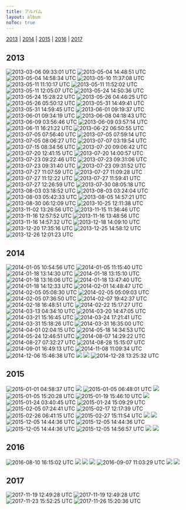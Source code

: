 ```yaml
---
title: アルバム
layout: album
noToc: true
---
```


[2013](#2013) | [2014](#2014) | [2015](#2015) | [2016](#2016) | [2017](#2017)

## 2013
![2013-03-06 09:33:01 UTC](https://pbs.twimg.com/media/BEqfvFWCYAAJpNT.jpg)
![2013-05-04 14:48:51 UTC](https://pbs.twimg.com/media/BJbd09zCEAI_LLh.png)
![2013-05-04 14:58:34 UTC](https://pbs.twimg.com/media/BJbgDIBCQAAAnjN.png)
![2013-05-10 11:37:08 UTC](https://pbs.twimg.com/media/BJ5re8MCcAE8XqZ.png)
![2013-05-11 11:10:17 UTC](https://pbs.twimg.com/media/BJ-u7jnCEAAvAhh.png)
![2013-05-11 11:52:02 UTC](https://pbs.twimg.com/media/BJ-4e_dCMAIz5N3.png)
![2013-05-11 12:05:07 UTC](https://pbs.twimg.com/media/BJ-7ey7CEAAQGiR.png)
![2013-05-24 14:50:36 UTC](https://pbs.twimg.com/media/BLCeBiTCUAA_6BO.png)
![2013-05-24 15:28:22 UTC](https://pbs.twimg.com/media/BLCmqvPCQAAbQWO.png)
![2013-05-26 04:46:25 UTC](https://pbs.twimg.com/media/BLKm6s4CMAAh4HN.png)
![2013-05-26 05:50:12 UTC](https://pbs.twimg.com/media/BLK1g9YCIAAnt-V.png)
![2013-05-31 14:49:41 UTC](https://pbs.twimg.com/media/BLmg8W3CEAAQGpU.png)
![2013-05-31 14:59:45 UTC](https://pbs.twimg.com/media/BLmjPuhCcAEa7rJ.png)
![2013-06-01 09:19:37 UTC](https://pbs.twimg.com/media/BLqe_AgCUAA44b9.png)
![2013-06-01 09:34:19 UTC](https://pbs.twimg.com/media/BLqiWiVCMAEORNj.png)
![2013-06-08 04:18:43 UTC](https://pbs.twimg.com/media/BMNdPkGCEAApbye.png)
![2013-06-09 03:56:46 UTC](https://pbs.twimg.com/media/BMShzzhCAAACDgy.png)
![2013-06-09 03:57:14 UTC](https://pbs.twimg.com/media/BMSh6z2CcAEz-Fz.png)
![2013-06-11 16:21:22 UTC](https://pbs.twimg.com/media/BMffapPCYAAnMtq.png)
![2013-06-22 06:50:55 UTC](https://pbs.twimg.com/media/BNWGVrnCcAADqJi.png)
![2013-07-05 07:56:40 UTC](https://pbs.twimg.com/media/BOZSDh-CUAArURL.png)
![2013-07-05 07:59:14 UTC](https://pbs.twimg.com/media/BOZSpG5CcAA128b.png)
![2013-07-05 08:06:27 UTC](https://pbs.twimg.com/media/BOZUStkCMAAKVDF.png)
![2013-07-07 03:19:54 UTC](https://pbs.twimg.com/media/BOil4xWCAAESSMd.png)
![2013-07-15 08:34:56 UTC](https://pbs.twimg.com/media/BPM6to7CMAA37JM.png)
![2013-07-20 09:06:42 UTC](https://pbs.twimg.com/media/BPmx7o5CEAAmi7a.png)
![2013-07-20 12:41:15 UTC](https://pbs.twimg.com/media/BPnjCdtCUAAHqmO.png)
![2013-07-20 14:00:57 UTC](https://pbs.twimg.com/media/BPn1R4qCcAAy_c7.png)
![2013-07-23 09:22:46 UTC](https://pbs.twimg.com/media/BP2SYU9CEAEuMNJ.png)
![2013-07-23 09:31:06 UTC](https://pbs.twimg.com/media/BP2USWeCAAAriGz.png)
![2013-07-23 09:31:40 UTC](https://pbs.twimg.com/media/BP2UajSCIAAzPJT.png)
![2013-07-23 09:31:52 UTC](https://pbs.twimg.com/media/BP2UdmwCAAADm_l.png)
![2013-07-27 11:07:59 UTC](https://pbs.twimg.com/media/BQLQ0niCUAAtHgT.png)
![2013-07-27 11:09:28 UTC](https://pbs.twimg.com/media/BQLRKN8CAAAMIt5.png)
![2013-07-27 11:12:22 UTC](https://pbs.twimg.com/media/BQLR0z8CYAAURSV.png)
![2013-07-27 11:59:41 UTC](https://pbs.twimg.com/media/BQLcpxTCcAAfogc.png)
![2013-07-27 12:26:59 UTC](https://pbs.twimg.com/media/BQLi5pECYAApEwF.png)
![2013-07-30 08:05:18 UTC](https://pbs.twimg.com/media/BQaDxppCMAA6vyG.png)
![2013-08-03 03:18:52 UTC](https://pbs.twimg.com/media/BQtok7HCAAAmaA4.png)
![2013-08-03 03:24:04 UTC](https://pbs.twimg.com/media/BQtpw8wCQAAsmHB.png)
![2013-08-03 05:42:33 UTC](https://pbs.twimg.com/media/BQuJdutCQAAYtJN.png)
![2013-08-05 14:57:21 UTC](https://pbs.twimg.com/media/BQ6boHYCcAA3XBq.png)
![2013-08-30 06:12:09 UTC](https://pbs.twimg.com/media/BS5TKieCQAAGRi7.png)
![2013-10-25 12:11:38 UTC](https://pbs.twimg.com/media/BXa-eS9CcAAkmev.png)
![2013-11-02 13:26:56 UTC](https://pbs.twimg.com/media/BYEcbfHCcAAlu6j.png)
![2013-11-15 11:36:46 UTC](https://pbs.twimg.com/media/BZG_4XaCIAAyzOF.png)
![2013-11-16 12:57:52 UTC](https://pbs.twimg.com/media/BZMcCDaCAAEL5pM.png)
![2013-11-16 13:48:56 UTC](https://pbs.twimg.com/media/BZMnuHGCQAIsPcE.png)
![2013-11-16 14:57:32 UTC](https://pbs.twimg.com/media/BZM3bKKCQAEx-2_.png)
![2013-12-18 14:09:10 UTC](https://pbs.twimg.com/media/BbxfOtwIEAEzdLy.png)
![2013-12-20 17:35:16 UTC](https://pbs.twimg.com/media/Bb8hlJHIgAAXE5N.png)
![2013-12-25 14:58:12 UTC](https://pbs.twimg.com/media/BcVtlJYCQAAJoKn.png)
![2013-12-26 12:01:23 UTC](https://pbs.twimg.com/media/BcaOs3HCUAEFv2v.png)

## 2014
![2014-01-05 10:54:56 UTC](https://pbs.twimg.com/media/BdNfY5nCYAAFMjm.png)
![2014-01-05 11:15:40 UTC](https://pbs.twimg.com/media/BdNkIq3CUAAFd2D.png)
![2014-01-18 13:14:30 UTC](https://pbs.twimg.com/media/BeQ8AHECQAA1ybj.png)
![2014-01-18 13:15:10 UTC](https://pbs.twimg.com/media/BeQ8JxyCAAEDQ8H.png)
![2014-01-18 13:16:06 UTC](https://pbs.twimg.com/media/BeQ8XfaCUAAczqA.png)
![2014-01-18 13:47:40 UTC](https://pbs.twimg.com/media/BeRDlyRCMAAckz8.png)
![2014-01-18 14:12:33 UTC](https://pbs.twimg.com/media/BeRJSV1CAAAmuLz.png)
![2014-02-01 14:48:47 UTC](https://pbs.twimg.com/media/BfZX1sLCcAATiG-.png)
![2014-02-05 05:08:30 UTC](https://pbs.twimg.com/media/Bfr5YbiCcAAGclW.png)
![2014-02-05 05:09:03 UTC](https://pbs.twimg.com/media/Bfr5gceCEAA_scr.png)
![2014-02-05 07:36:50 UTC](https://pbs.twimg.com/media/BfsbVVrCcAAxFdc.png)
![2014-02-07 19:42:37 UTC](https://pbs.twimg.com/media/Bf5UoevCQAAp9s3.png)
![2014-02-18 16:48:51 UTC](https://pbs.twimg.com/media/BgxWWMHCQAAUoDt.png)
![2014-02-22 15:17:27 UTC](https://pbs.twimg.com/media/BhFnyR8CYAAxYD4.png)
![2014-03-13 04:34:10 UTC](https://pbs.twimg.com/media/BilKwh3CUAA3r0x.png)
![2014-03-20 14:47:05 UTC](https://pbs.twimg.com/media/BjLaK_hCUAAXJVL.png)
![2014-03-21 15:16:45 UTC](https://pbs.twimg.com/media/BjQqjW0CEAAUJ3a.png)
![2014-03-24 17:21:41 UTC](https://pbs.twimg.com/media/Bjgj6xiCYAA7Fn9.png)
![2014-03-31 15:18:26 UTC](https://pbs.twimg.com/media/BkEK1fkCQAA9xEV.png)
![2014-03-31 16:35:00 UTC](https://pbs.twimg.com/media/BkEcXG5CUAAA9Zv.png)
![2014-04-01 02:04:15 UTC](https://pbs.twimg.com/media/BkGepyfCUAEzjxi.png)
![2014-05-18 14:34:53 UTC](https://pbs.twimg.com/media/Bn7NLadCUAInZrj.png)
![2014-05-24 12:46:51 UTC](https://pbs.twimg.com/media/BoZt_h-CYAAuXzk.png)
![2014-08-07 14:29:22 UTC](https://pbs.twimg.com/media/BucUsadIAAA5lPo.png)
![2014-08-27 07:32:27 UTC](https://pbs.twimg.com/media/BwB1EGNCEAA7i8U.png)
![2014-08-28 15:15:07 UTC](https://pbs.twimg.com/media/BwIojP9IgAAcVz3.png)
![2014-09-01 16:49:13 UTC](https://pbs.twimg.com/media/Bwdkc0BIgAAp0-I.png)
![2014-11-08 11:09:34 UTC](https://pbs.twimg.com/media/B16i0WyCMAAeVxY.png)
![2014-12-06 15:46:38 UTC](https://pbs.twimg.com/media/B4Lut1JCUAA5wyY.png)
![](/img/galleries/2014-12-22_19.58.11.png)
![](/img/galleries/2014-12-27_04.21.48.png)
![2014-12-28 13:25:32 UTC](https://pbs.twimg.com/media/B58hXMRCMAEtiEx.png)

## 2015
![2015-01-01 04:58:37 UTC](https://pbs.twimg.com/media/B6PTxNCCYAAHk1V.png)
![](/img/galleries/2015-01-05_01.41.12.png)
![2015-01-05 06:48:01 UTC](https://pbs.twimg.com/media/B6kTI0BCMAAolge.png)
![](/img/galleries/2015-01-05_16.40.28.png)
![2015-01-05 15:20:28 UTC](https://pbs.twimg.com/media/B6mIZjwCMAARykO.png)
![2015-01-19 15:46:10 UTC](https://pbs.twimg.com/media/B7uUmJ4CcAIAIfv.png)
![](/img/galleries/2015-01-20_21.51.14.png)
![2015-01-24 03:40:45 UTC](https://pbs.twimg.com/media/B8FeXxGCYAAbT_C.png)
![2015-01-24 15:09:29 UTC](https://pbs.twimg.com/media/B8H8FmvCMAEYbov.png)
![2015-02-05 07:24:41 UTC](https://pbs.twimg.com/media/B9EEzmSCUAA3PBX.png)
![2015-02-17 12:17:39 UTC](https://pbs.twimg.com/media/B-C6-ggCAAAIg0p.png)
![2015-02-26 06:41:15 UTC](https://pbs.twimg.com/media/B-wECB8W8AA2mn4.png)
![2015-02-27 15:11:54 UTC](https://pbs.twimg.com/media/B-3Cwj0WkAEl92P.png)
![](/img/galleries/2015-12-05_22.26.22.png)
![](/img/galleries/2015-12-05_22.26.28.png)
![2015-12-05 14:44:36 UTC](https://pbs.twimg.com/media/CVeC1thUwAEK8OJ.png)
![2015-12-05 14:44:36 UTC](https://pbs.twimg.com/media/CVeCvc2UsAA2WuG.png)
![2015-12-05 14:44:36 UTC](https://pbs.twimg.com/media/CVeCxm5VEAAJqhu.png)
![2015-12-05 14:56:57 UTC](https://pbs.twimg.com/media/CVeF5-LUkAQrx7G.png)
![](/img/galleries/2015-12-12_13.52.34.png)
![](/img/galleries/2015-12-28_15.47.51.png)

## 2016
![2016-08-10 16:15:02 UTC](https://pbs.twimg.com/media/Cpgrt7RUAAIFMSv.jpg)
![](/img/galleries/2016-08-11_00.30.00.png)
![](/img/galleries/2016-08-12_01.41.03.png)
![](/img/galleries/2016-08-29_00.40.39.png)
![2016-09-07 11:03:29 UTC](https://pbs.twimg.com/media/CrvxB4jUEAAsrMw.jpg)
![](/img/galleries/2016-11-24_12.11.31.png)
![](/img/galleries/2016-11-24_14.33.02.png)

## 2017
![2017-11-19 12:49:28 UTC](https://pbs.twimg.com/media/DO_xgf5VwAAtVFQ.jpg)
![2017-11-19 12:49:28 UTC](https://pbs.twimg.com/media/DO_xfIkU8AAq8iS.jpg)
![2017-11-23 15:52:25 UTC](https://pbs.twimg.com/media/DPVB2l6V4AAl-X4.jpg)
![2017-11-26 15:20:36 UTC](https://pbs.twimg.com/media/DPkXVWBUMAIpGBt.jpg)


<script>
$('.album img').each(function(x,elm){
  elm.addEventListener('click', function(e){
    location.href = elm.src;
  }.bind(elm));
});
</script>
